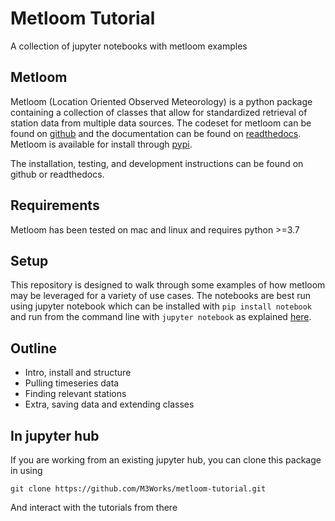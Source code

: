 # Metloom Tutorial
A collection of jupyter notebooks with metloom examples

## Metloom
Metloom (Location Oriented Observed Meteorology)
is a python package containing a collection of classes that
allow for standardized retrieval of station data from multiple 
data sources. The codeset for metloom can be found on 
[github](https://github.com/M3Works/metloom) and the
documentation can be found on [readthedocs](https://metloom.readthedocs.io).
Metloom is available for install through
[pypi](https://pypi.org/project/metloom/).

The installation, testing, and development instructions can be
found on github or readthedocs. 

## Requirements
Metloom has been tested on mac and linux and requires python >=3.7

## Setup
This repository is designed to walk through some examples of
how metloom may be leveraged for a variety of use cases. The 
notebooks are best run using jupyter notebook which can be installed
with `pip install notebook` and run from the command line with
`jupyter notebook` as explained [here](https://jupyter.org/install).

## Outline
 * Intro, install and structure
 * Pulling timeseries data
 * Finding relevant stations
 * Extra, saving data and extending classes
 
## In jupyter hub
If you are working from an existing jupyter hub, you can
clone this package in using

```git clone https://github.com/M3Works/metloom-tutorial.git```

And interact with the tutorials from there